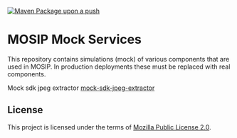 [![Maven Package upon a push](https://github.com/mosip/mosip-mock-services/actions/workflows/push_trigger.yml/badge.svg?branch=release-1.2.0.1)](https://github.com/mosip/mosip-mock-services/actions/workflows/push_trigger.yml)

# MOSIP Mock Services

This repository contains simulations (mock) of various components that are used in MOSIP. In production deployments these must be replaced with real components.

Mock sdk jpeg extractor
[mock-sdk-jpeg-extractor](https://github.com/mosip/converters)

## License
This project is licensed under the terms of [Mozilla Public License 2.0](LICENSE).
